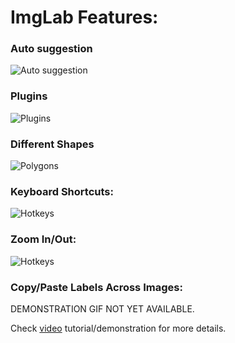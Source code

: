 # ImgLab Features:

### Auto suggestion

![Auto suggestion](https://github.com/NaturalIntelligence/imglab/tree/master/img/imglab-autosuggestion.gif)

### Plugins

![Plugins](https://github.com/NaturalIntelligence/imglab/tree/master/img/imglab-fpp.gif)

### Different Shapes

![Polygons](https://github.com/NaturalIntelligence/imglab/tree/master/img/imglab-polygon.gif)

### Keyboard Shortcuts:

![Hotkeys](https://github.com/NaturalIntelligence/imglab/tree/master/img/imglab-hotkeys.gif)

### Zoom In/Out:

![Hotkeys](https://github.com/NaturalIntelligence/imglab/tree/master/img/imglab-zoom.gif)

### Copy/Paste Labels Across Images:

DEMONSTRATION GIF NOT YET AVAILABLE.


Check [video](https://youtu.be/Y-bJo_ylHTw) tutorial/demonstration for more details.
